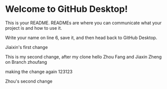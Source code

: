 # Welcome to GitHub Desktop!

This is your README. READMEs are where you can communicate what your project is and how to use it.

Write your name on line 6, save it, and then head back to GitHub Desktop.

Jiaixin's first change

This is my second change, after my clone
hello
Zhou Fang and Jiaxin Zheng on Branch zhoufang


making the change again 123123

Zhou's second change